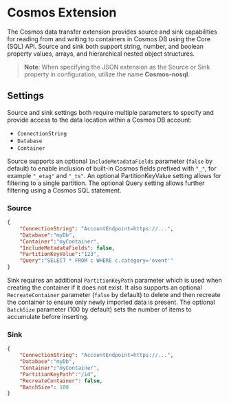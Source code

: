 # Cosmos Extension

The Cosmos data transfer extension provides source and sink capabilities for reading from and writing to containers in Cosmos DB using the Core (SQL) API. Source and sink both support string, number, and boolean property values, arrays, and hierarchical nested object structures.

> **Note**: When specifying the JSON extension as the Source or Sink property in configuration, utilize the name **Cosmos-nosql**.

## Settings

Source and sink settings both require multiple parameters to specify and provide access to the data location within a Cosmos DB account: 
- `ConnectionString`
- `Database`
- `Container`

Source supports an optional `IncludeMetadataFields` parameter (`false` by default) to enable inclusion of built-in Cosmos fields prefixed with `"_"`, for example `"_etag"` and `"_ts"`. An optional PartitionKeyValue setting allows for filtering to a single partition. The optional Query setting allows further filtering using a Cosmos SQL statement.

### Source

```json
{
    "ConnectionString": "AccountEndpoint=https://...",
    "Database":"myDb",
    "Container":"myContainer",
    "IncludeMetadataFields": false,
    "PartitionKeyValue":"123",
    "Query":"SELECT * FROM c WHERE c.category='event'"
}
```

Sink requires an additional `PartitionKeyPath` parameter which is used when creating the container if it does not exist. It also supports an optional `RecreateContainer` parameter (`false` by default) to delete and then recreate the container to ensure only newly imported data is present. The optional `BatchSize` parameter (100 by default) sets the number of items to accumulate before inserting.

### Sink

```json
{
    "ConnectionString": "AccountEndpoint=https://...",
    "Database":"myDb",
    "Container":"myContainer",
    "PartitionKeyPath":"/id",
    "RecreateContainer": false,
    "BatchSize": 100
}
```

